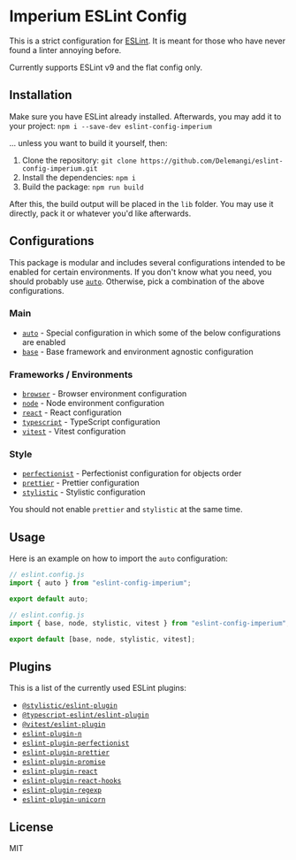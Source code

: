 # Imperium ESLint Config

This is a strict configuration for [ESLint](https://github.com/eslint/eslint). It is meant for those who have never found a linter annoying before.

Currently supports ESLint v9 and the flat config only.

## Installation

Make sure you have ESLint already installed. Afterwards, you may add it to your project: `npm i --save-dev eslint-config-imperium`

... unless you want to build it yourself, then:

1. Clone the repository: `git clone https://github.com/Delemangi/eslint-config-imperium.git`
2. Install the dependencies: `npm i`
3. Build the package: `npm run build`

After this, the build output will be placed in the `lib` folder. You may use it directly, pack it or whatever you'd like afterwards.

## Configurations

This package is modular and includes several configurations intended to be enabled for certain environments. If you don't know what you need, you should probably use [`auto`](./src/index.ts). Otherwise, pick a combination of the above configurations.

### Main

- [`auto`](./src/index.ts) - Special configuration in which some of the below configurations are enabled
- [`base`](./src/base/index.ts) - Base framework and environment agnostic configuration

### Frameworks / Environments

- [`browser`](./src/browser/index.ts) - Browser environment configuration
- [`node`](./src/node/index.ts) - Node environment configuration
- [`react`](./src/react/index.ts) - React configuration
- [`typescript`](./src/typescript/index.ts) - TypeScript configuration
- [`vitest`](./src/vitest/index.ts) - Vitest configuration

### Style

- [`perfectionist`](./src/perfectionist/index.ts) - Perfectionist configuration for objects order
- [`prettier`](./src/prettier/index.ts) - Prettier configuration
- [`stylistic`](./src/stylistic/index.ts) - Stylistic configuration

You should not enable `prettier` and `stylistic` at the same time.

## Usage

Here is an example on how to import the `auto` configuration:

```ts
// eslint.config.js
import { auto } from "eslint-config-imperium";

export default auto;
```

```ts
// eslint.config.js
import { base, node, stylistic, vitest } from "eslint-config-imperium";

export default [base, node, stylistic, vitest];
```

## Plugins

This is a list of the currently used ESLint plugins:

- [`@stylistic/eslint-plugin`](https://github.com/eslint-stylistic/eslint-stylistic)
- [`@typescript-eslint/eslint-plugin`](https://github.com/typescript-eslint/typescript-eslint)
- [`@vitest/eslint-plugin`](https://github.com/vitest-dev/eslint-plugin-vitest)
- [`eslint-plugin-n`](https://github.com/eslint-community/eslint-plugin-n)
- [`eslint-plugin-perfectionist`](https://github.com/azat-io/eslint-plugin-perfectionist)
- [`eslint-plugin-prettier`](https://github.com/prettier/eslint-plugin-prettier)
- [`eslint-plugin-promise`](https://github.com/eslint-community/eslint-plugin-promise)
- [`eslint-plugin-react`](https://github.com/jsx-eslint/eslint-plugin-react)
- [`eslint-plugin-react-hooks`](https://github.com/facebook/react/tree/main/packages/eslint-plugin-react-hooks)
- [`eslint-plugin-regexp`](https://github.com/ota-meshi/eslint-plugin-regexp)
- [`eslint-plugin-unicorn`](https://github.com/sindresorhus/eslint-plugin-unicorn)

## License

MIT
